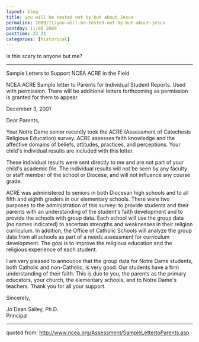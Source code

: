 ```yaml
---
layout: blog
title: you will be tested not by but about Jesus
permalink: 2009/11/you-will-be-tested-not-by-but-about-jesus
postday: 11/05 2009
posttime: 23_31
categories: [historical]
---
```


<p>Is this scary to anyone but me?</p>
<hr />
<p>Sample Letters to Support NCEA ACRE in the Field</p>
<p>NCEA ACRE Sample letter to Parents for Individual Student Reports. Used with permission. There will be additional letters forthcoming as permission is granted for them to appear.</p>
<p>December 3, 2001</p>
<p>Dear Parents,</p>
<p>Your Notre Dame senior recently took the ACRE (Assessment of Catechesis Religious Education) survey. ACRE assesses faith knowledge and the affective domains of beliefs, attitudes, practices, and perceptions. Your child's individual results are included with this letter.</p>
<p>These individual results were sent directly to me and are not part of your child's academic file. The individual results will not be seen by any faculty or staff member of the school or Diocese, and will not influence any course grade.</p>
<p>ACRE was administered to seniors in both Diocesan high schools and to all fifth and eighth graders in our elementary schools. There were two purposes to the administration of this survey: to provide students and their parents with an understanding of the student's faith development and to provide the schools with group data. Each school will use the group data (no names indicated) to ascertain strengths and weaknesses in their religion curriculum. In addition, the Office of Catholic Schools will analyze the group data from all schools as part of a needs assessment for curriculum development. The goal is to improve the religious education and the religious experience of each student.</p>
<p>I am very pleased to announce that the group data for Notre Dame students, both Catholic and non-Catholic, is very good. Our students have a firm understanding of their faith. This is due to you, the parents as the primary educators, your church, the elementary schools, and to Notre Dame's teachers. Thank you for all your support.</p>
<p>Sincerely,</p>
<p>Jo Dean Salley, Ph.D.<br />
Principal</p>
<hr />
<p>quoted from: <a href="http://www.ncea.org/Assessment/SampleLettertoParents.asp" title="http://www.ncea.org/Assessment/SampleLettertoParents.asp">http://www.ncea.org/Assessment/SampleLettertoParents.asp</a></p>
